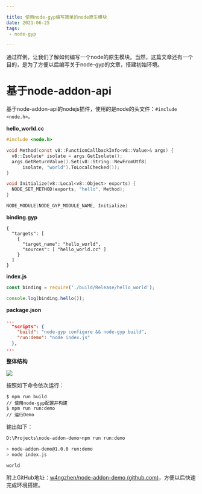 ```yaml
---

title: 使用node-gyp编写简单的node原生模块
date: 2021-06-25
tags:
 - node-gyp

---
```


通过样例，让我们了解如何编写一个node的原生模块。当然，这篇文章还有一个目的，是为了方便以后编写关于node-gyp的文章，搭建初始环境。

<!-- more -->

# 基于node-addon-api

基于node-addon-api的nodejs插件，使用的是node的头文件：`#include <node.h>`。

**hello_world.cc**

```c
#include <node.h>

void Method(const v8::FunctionCallbackInfo<v8::Value>& args) {
  v8::Isolate* isolate = args.GetIsolate();
  args.GetReturnValue().Set(v8::String::NewFromUtf8(
      isolate, "world").ToLocalChecked());
}

void Initialize(v8::Local<v8::Object> exports) {
  NODE_SET_METHOD(exports, "hello", Method);
}

NODE_MODULE(NODE_GYP_MODULE_NAME, Initialize)
```

**binding.gyp**

```
{
  "targets": [
    {
      "target_name": "hello_world",
      "sources": [ "hello_world.cc" ]
    }
  ]
}
```

**index.js**

```js
const binding = require('./build/Release/hello_world');

console.log(binding.hello());
```

**package.json**

```json
...  
  "scripts": {
    "build": "node-gyp configure && node-gyp build",
    "run:demo": "node index.js"
  },
...
```

**整体结构**

![](https://cdn.jsdelivr.net/gh/w4ngzhen/CDN/images/post/2021-06-25-simple-node-gyp-demo/node-addon-simple-demo-proj-arch.jpg)

按照如下命令依次运行：

```shell
$ npm run build
// 使用node-gyp配置并构建
$ npm run run:demo
// 运行Demo
```

输出如下：

```bash
D:\Projects\node-addon-demo>npm run run:demo

> node-addon-demo@1.0.0 run:demo
> node index.js

world
```

附上GitHub地址：[w4ngzhen/node-addon-demo (github.com)](https://github.com/w4ngzhen/node-addon-demo)，方便以后快速完成环境搭建。

